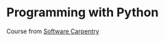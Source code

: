 # Programming with Python
Course from [Software Carpentry](https://swcarpentry.github.io/python-novice-inflammation)
